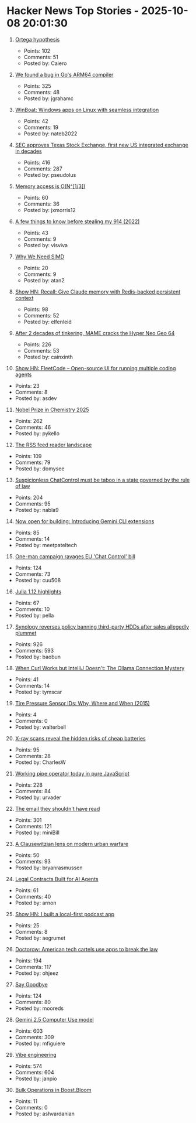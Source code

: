 # Hacker News Top Stories - 2025-10-08 20:01:30

1. [Ortega hypothesis](https://en.wikipedia.org/wiki/Ortega_hypothesis)
   - Points: 102
   - Comments: 51
   - Posted by: Caiero

2. [We found a bug in Go's ARM64 compiler](https://blog.cloudflare.com/how-we-found-a-bug-in-gos-arm64-compiler/)
   - Points: 325
   - Comments: 48
   - Posted by: jgrahamc

3. [WinBoat: Windows apps on Linux with seamless integration](https://www.winboat.app/)
   - Points: 42
   - Comments: 19
   - Posted by: nateb2022

4. [SEC approves Texas Stock Exchange, first new US integrated exchange in decades](https://www.cbsnews.com/texas/news/sec-approves-texas-stock-exchange-txse/)
   - Points: 416
   - Comments: 287
   - Posted by: pseudolus

5. [Memory access is O(N^[1/3])](https://vitalik.eth.limo/general/2025/10/05/memory13.html)
   - Points: 60
   - Comments: 36
   - Posted by: jxmorris12

6. [A few things to know before stealing my 914 (2022)](https://www.hagerty.com/media/advice/a-few-things-to-know-before-you-steal-my-914/)
   - Points: 43
   - Comments: 9
   - Posted by: visviva

7. [Why We Need SIMD](https://parallelprogrammer.substack.com/p/why-we-need-simd-the-real-reason)
   - Points: 20
   - Comments: 9
   - Posted by: atan2

8. [Show HN: Recall: Give Claude memory with Redis-backed persistent context](https://www.npmjs.com/package/@joseairosa/recall)
   - Points: 98
   - Comments: 52
   - Posted by: elfenleid

9. [After 2 decades of tinkering, MAME cracks the Hyper Neo Geo 64](https://www.readonlymemo.com/mame-hyper-neo-geo-support-sound-emulation/)
   - Points: 226
   - Comments: 53
   - Posted by: cainxinth

10. [Show HN: FleetCode – Open-source UI for running multiple coding agents](https://github.com/built-by-as/FleetCode)
   - Points: 23
   - Comments: 8
   - Posted by: asdev

11. [Nobel Prize in Chemistry 2025](https://www.nobelprize.org/prizes/chemistry/2025/popular-information/)
   - Points: 262
   - Comments: 46
   - Posted by: pykello

12. [The RSS feed reader landscape](https://lighthouseapp.io/blog/feed-reader-deep-dive)
   - Points: 109
   - Comments: 79
   - Posted by: domysee

13. [Suspicionless ChatControl must be taboo in a state governed by the rule of law](https://digitalcourage.social/@echo_pbreyer/115337976340299372)
   - Points: 204
   - Comments: 95
   - Posted by: nabla9

14. [Now open for building: Introducing Gemini CLI extensions](https://blog.google/technology/developers/gemini-cli-extensions/)
   - Points: 85
   - Comments: 14
   - Posted by: meetpateltech

15. [One-man campaign ravages EU 'Chat Control' bill](https://www.politico.eu/article/one-man-spam-campaign-ravages-eu-chat-control-bill-fight-chat-control/)
   - Points: 124
   - Comments: 73
   - Posted by: cuu508

16. [Julia 1.12 highlights](https://julialang.org/blog/2025/10/julia-1.12-highlights/)
   - Points: 67
   - Comments: 10
   - Posted by: pella

17. [Synology reverses policy banning third-party HDDs after sales allegedly plummet](https://www.guru3d.com/story/synology-reverses-policy-banning-thirdparty-hdds-after-nas-sales-plummet/)
   - Points: 926
   - Comments: 593
   - Posted by: baobun

18. [When Curl Works but IntelliJ Doesn't: The Ollama Connection Mystery](https://blog.tymscar.com/posts/intellijollamaconnectionmystery/)
   - Points: 41
   - Comments: 14
   - Posted by: tymscar

19. [Tire Pressure Sensor IDs: Why, Where and When (2015)](https://www.tomorrowstechnician.com/tpms-sensor-ids-why-where-and-when/)
   - Points: 4
   - Comments: 0
   - Posted by: walterbell

20. [X-ray scans reveal the hidden risks of cheap batteries](https://www.theverge.com/news/784966/lumafield-x-ray-ct-scan-lithium-ion-battery-risks-manufacturing-defect)
   - Points: 95
   - Comments: 28
   - Posted by: CharlesW

21. [Working pipe operator today in pure JavaScript](https://github.com/irony/aspipes)
   - Points: 228
   - Comments: 84
   - Posted by: urvader

22. [The email they shouldn't have read](https://it-notes.dragas.net/2025/10/08/the-email-they-shouldnt-have-read/)
   - Points: 301
   - Comments: 121
   - Posted by: miniBill

23. [A Clausewitzian lens on modern urban warfare](https://mwi.westpoint.edu/a-clausewitzian-lens-on-modern-urban-warfare/)
   - Points: 50
   - Comments: 93
   - Posted by: bryanrasmussen

24. [Legal Contracts Built for AI Agents](https://paid.ai/blog/ai-agents/paid-gitlaw-introducing-legal-contracts-built-for-ai-agents)
   - Points: 61
   - Comments: 40
   - Posted by: arnon

25. [Show HN: I built a local-first podcast app](https://wherever.audio)
   - Points: 25
   - Comments: 8
   - Posted by: aegrumet

26. [Doctorow: American tech cartels use apps to break the law](https://lithub.com/how-american-tech-cartels-use-apps-to-break-the-law/)
   - Points: 194
   - Comments: 117
   - Posted by: ohjeez

27. [Say Goodbye](https://www.mooreds.com/wordpress/archives/3717)
   - Points: 124
   - Comments: 80
   - Posted by: mooreds

28. [Gemini 2.5 Computer Use model](https://blog.google/technology/google-deepmind/gemini-computer-use-model/)
   - Points: 603
   - Comments: 309
   - Posted by: mfiguiere

29. [Vibe engineering](https://simonwillison.net/2025/Oct/7/vibe-engineering/)
   - Points: 574
   - Comments: 604
   - Posted by: janpio

30. [Bulk Operations in Boost.Bloom](http://bannalia.blogspot.com/2025/10/bulk-operations-in-boostbloom.html)
   - Points: 11
   - Comments: 0
   - Posted by: ashvardanian

